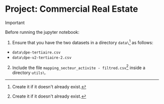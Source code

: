 # Project: Commercial Real Estate
>[!IMPORTANT]
>Before running the jupyter notebook:
>1. Ensure that you have the two datasets in a directory `data\`[^1] as follows:
>- `data\dpe-tertiaire.csv`
>- `data\dpe-v2-tertiaire-2.csv`
>2. Include the file `mapping_secteur_activite - filtred.csv`[^1] inside a directory `utils\`.

[^1]: Create it if it doesn't already exist.
